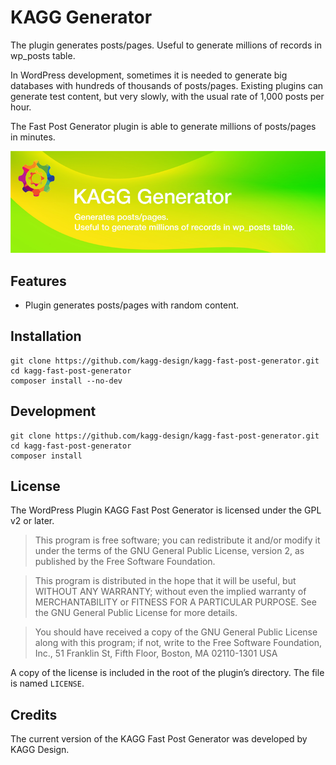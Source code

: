 # KAGG Generator

The plugin generates posts/pages. Useful to generate millions of records in wp_posts table.

In WordPress development, sometimes it is needed to generate big databases with hundreds of thousands of posts/pages. Existing plugins can generate test content, but very slowly, with the usual rate of 1,000 posts per hour.

The Fast Post Generator plugin is able to generate millions of posts/pages in minutes.

![](./.wordpress-org/banner-772x250.png)

## Features

* Plugin generates posts/pages with random content.

## Installation

```
git clone https://github.com/kagg-design/kagg-fast-post-generator.git
cd kagg-fast-post-generator
composer install --no-dev
```

## Development

```
git clone https://github.com/kagg-design/kagg-fast-post-generator.git
cd kagg-fast-post-generator
composer install
```

## License

The WordPress Plugin KAGG Fast Post Generator is licensed under the GPL v2 or later.

> This program is free software; you can redistribute it and/or modify it under the terms of the GNU General Public License, version 2, as published by the Free Software Foundation.

> This program is distributed in the hope that it will be useful, but WITHOUT ANY WARRANTY; without even the implied warranty of MERCHANTABILITY or FITNESS FOR A PARTICULAR PURPOSE. See the GNU General Public License for more details.

> You should have received a copy of the GNU General Public License along with this program; if not, write to the Free Software Foundation, Inc., 51 Franklin St, Fifth Floor, Boston, MA 02110-1301 USA

A copy of the license is included in the root of the plugin’s directory. The file is named `LICENSE`.

## Credits

The current version of the KAGG Fast Post Generator was developed by KAGG Design.

